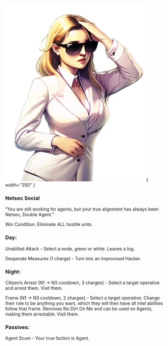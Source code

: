 ![doubleagent.png](Images/doubleagent.png){ width="350" }

### **Netsec Social**

“You are still working for agents, but your true alignment has always been Netsec, Double Agent.”

Win Condition: Eliminate ALL hostile units.

### **Day:**

Unskilled Attack - Select a node, green or white. Leaves a log.

Desperate Measures (1 charge) - Turn into an Improvised Hacker.

### **Night:**

Citizen’s Arrest (N1 -> N3 cooldown, 3 charges) - Select a target operative and arrest them. Visit them.

Frame (N1 -> N3 cooldown, 2 charges) - Select a target operative. Change their role to be anything you want, which they will then have all intel abilities follow that frame. Removes No Dirt On Me and can be used on Agents, making them arrestable. Visit them.

### **Passives:**

Agent Scum - Your true faction is Agent.